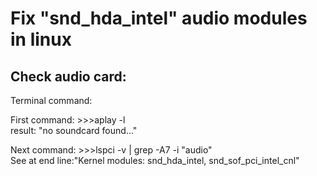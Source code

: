 <h1>Fix "snd_hda_intel" audio modules in linux</h1>
<h2>Check audio card:</h2>
<p>Terminal command:</p>
<p>First command: >>>aplay -l<br>result: "no soundcard found..."</p>
<p>Next command:  >>>lspci -v | grep -A7 -i "audio"<br>See at end line:"Kernel modules: snd_hda_intel, snd_sof_pci_intel_cnl"</p>

